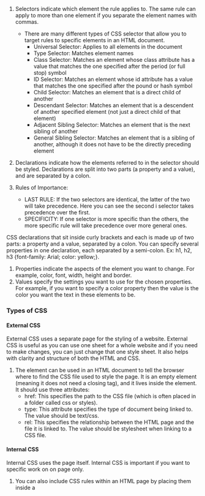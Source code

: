 1. Selectors indicate which element the rule applies to. The same rule can apply to more than one element if you separate the element names with commas.
    * There are many different types of CSS selector that allow you to target rules to specific elements in an HTML document.
        * Universal Selector: Applies to all elements in the document
        * Type Selector: Matches element names
        * Class Selector: Matches an element whose class attribute has a value that matches the one specified after the period (or full stop) symbol
        * ID Selector: Matches an element whose id attribute has a value that matches the one specified after the pound or hash symbol
        * Child Selector: Matches an element that is a direct child of another
        * Descendant Selector: Matches an element that is a descendent of another specified element (not just a direct child of that element)
        * Adjacent Sibling Selector: Matches an element that is the next sibling of another
        * General Sibling Selector: Matches an element that is a sibling of another, although it does not have to be the directly preceding element


2. Declarations indicate how the elements referred to in the selector should be styled. Declarations are split into two parts (a property and a value), and are separated by a colon.

3. Rules of Importance: 
    * LAST RULE: If the two selectors are identical, the latter of the two will take precedence. Here you can see the second i selector takes precedence over the first.
    * SPECIFICITY: If one selector is more specific than the others, the more specific rule will take precedence over more general ones.

CSS declarations that sit inside curly brackets and each is made up of two parts: a property and a value, separated by a colon. You can specify several properties in one declaration, each separated by a semi-colon. Ex: h1, h2, h3 {font-family: Arial; color: yellow;}.

1. Properties indicate the aspects of the element you want to change. For example, color, font, width, height and border.
2. Values specify the settings you want to use for the chosen properties. For example, if you want to specify a color property then the value is the color you want the text in these elements to be.

### Types of CSS

#### External CSS

External CSS uses a separate page for the styling of a website. External CSS is useful as you can use one sheet for a whole website and if you need to make changes, you can just change that one style sheet. It also helps with clarity and structure of both the HTML and CSS. 

1. The <link> element can be used in an HTML document to tell the browser where to find the CSS file used to style the page. It is an empty element (meaning it does not need a closing tag), and it lives inside the <head> element. It should use three attributes:
    * href: This specifies the path to the CSS file (which is often placed in a folder called css or styles).
    * type: This attribute specifies the type of document being linked to. The value should be text/css.
    * rel:  This specifies the relationship between the HTML page and the file it is linked to. The value should be stylesheet when linking to a CSS file.

#### Internal CSS

Internal CSS uses the page itself. Internal CSS is important if you want to specific work on on page only.

1. You can also include CSS rules within an HTML page by placing them inside a <style> element, which usually sits inside the <head> element of the page. The <style> element should use the type attribute to indicate that the styles are specified in CSS. The value should be text/css. When building a site with more than one page, you should use an external CSS style sheet. This: 
    * Allows all pages to use the same style rules (rather than repeating them in each page).
    * Keeps the content separate from how the page looks.
    * Means you can change the styles used across all pages by altering just one file (rather than each individual page).

Veteran and Current Student at University of Memphis. Hoping to make positive changes in the world through my daily work. I can be found at Azhar Baig
